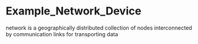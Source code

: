 # Example_Network_Device
network is a geographically distributed collection of nodes interconnected by communication links for transporting data

